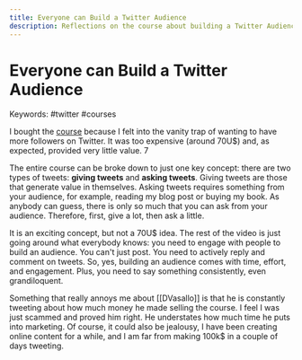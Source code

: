 ```yaml
---
title: Everyone can Build a Twitter Audience
description: Reflections on the course about building a Twitter Audience
---
```


# Everyone can Build a Twitter Audience
Keywords: #twitter #courses

I bought the [course](https://gumroad.com/l/twitter-audience/indiehackers) because I felt into the vanity trap of wanting to have more followers on Twitter. It was too expensive (around 70U$) and, as expected, provided very little value. 7

The entire course can be broke down to just one key concept: there are two types of tweets: **giving tweets** and **asking tweets**. Giving tweets are those that generate value in themselves. Asking tweets requires something from your audience, for example, reading my blog post or buying my book. As anybody can guess, there is only so much that you can ask from your audience. Therefore, first, give a lot, then ask a little. 

It is an exciting concept, but not a 70U$ idea. The rest of the video is just going around what everybody knows: you need to engage with people to build an audience. You can't just post. You need to actively reply and comment on tweets. So, yes, building an audience comes with time, effort, and engagement. Plus, you need to say something consistently, even grandiloquent. 

Something that really annoys me about [[DVasallo]] is that he is constantly tweeting about how much money he made selling the course. I feel I was just scammed and proved him right. He understates how much time he puts into marketing. Of course, it could also be jealousy, I have been creating online content for a while, and I am far from making 100k$ in a couple of days tweeting. 